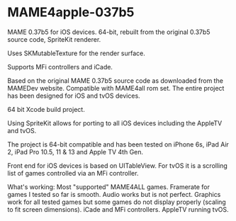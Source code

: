 # MAME4apple-037b5

MAME 0.37b5 for iOS devices. 64-bit, rebuilt from the original 0.37b5 source code, SpriteKit renderer.

Uses SKMutableTexture for the render surface.

Supports MFi controllers and iCade.

Based on the original MAME 0.37b5 source code as downloaded from the MAMEDev website. Compatible with MAME4all rom set. The entire project has been designed for iOS and tvOS devices.

64 bit Xcode build project.

Using SpriteKit allows for porting to all iOS devices including the AppleTV and tvOS.

The project is 64-bit compatible and has been tested on iPhone 6s, iPad Air 2, iPad Pro 10.5, 11 & 13 and Apple TV 4th Gen.

Front end for iOS devices is based on UITableView. For tvOS it is a scrolling list of games controlled via an MFi controller.

What's working:
Most "supported" MAME4ALL games.
Framerate for games I tested so far is smooth.
Audio works but is not perfect.
Graphics work for all tested games but some games do not display properly (scaling to fit screen dimensions).
iCade and MFi controllers.
AppleTV running tvOS.
